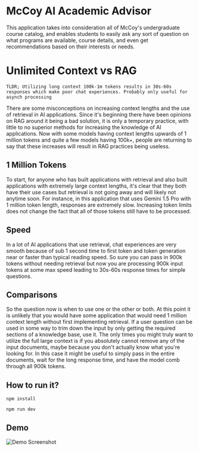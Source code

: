 # McCoy AI Academic Advisor

This application takes into consideration all of McCoy's undergraduate course catalog, and enables students to easily ask any sort of question on what programs are available, course details, and even get recommendations based on their interests or needs.

# Unlimited Context vs RAG

`TLDR; Utilizing long context 100k-1m tokens results in 30s-60s responses which make poor chat experiences. Probably only useful for asynch processing`

There are some misconceptions on increasing context lengths and the use of retrieval in AI applications.  Since it's beginning there have been opinions on RAG around it being a bad solution, it is only a temporary practice, with little to no superior methods for increasing the knowledge of AI applications. Now with some models having context lengths upwards of 1 million tokens and quite a few models having 100k+, people are returning to say that these increases will result in RAG practices being useless.  

## 1 Million Tokens

To start, for anyone who has built applications with retrieval and also built applications with extremely large context lengths, it's clear that they both have their use cases but retrieval is not going away and will likely not anytime soon.  For instance, in this application that uses Gemini 1.5 Pro with 1 million token length, responses are extremely slow.  Increasing token limits does not change the fact that all of those tokens still have to be processed.

## Speed

In a lot of AI applications that use retrieval, chat experiences are very smooth because of sub 1 second time to first token and token generation near or faster than typical reading speed.  So sure you can pass in 900k tokens without needing retrieval but now you are processing 900k input tokens at some max speed leading to 30s-60s response times for simple questions.

## Comparisons

So the question now is when to use one or the other or both.  At this point it is unlikely that you would have some application that would need 1 million context length without first implementing retrieval.  If a user question can be used in some way to trim down the input by only getting the required sections of a knowledge base, use it.  The only times you might truly want to utilize the full large context is if you absolutely cannot remove any of the input documents, maybe because you don't actually know what you're looking for.  In this case it might be useful to simply pass in the entire documents, wait for the long response time, and have the model comb through all 900k tokens.

## How to run it? 

```npm install ```

``` npm run dev ```

## Demo

![Demo Screenshot](/content/Screenshot%202024-11-01%20at%2012.53.04%20AM.png)


